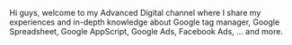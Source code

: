 Hi guys, welcome to my Advanced Digital channel where I share my experiences and in-depth knowledge about Google tag manager, Google Spreadsheet, Google AppScript, Google Ads, Facebook Ads, ... and more.

<!---
AdvancedDigital-TLH/AdvancedDigital-TLH is a ✨ special ✨ repository because its `README.md` (this file) appears on your GitHub profile.
You can click the Preview link to take a look at your changes.
--->
